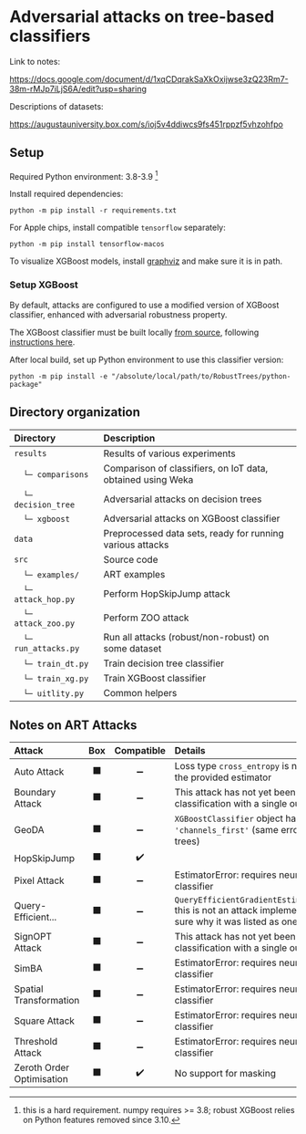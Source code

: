 # Adversarial attacks on tree-based classifiers

Link to notes:

<https://docs.google.com/document/d/1xqCDqrakSaXkOxijwse3zQ23Rm7-38m-rMJp7iLjS6A/edit?usp=sharing>

Descriptions of datasets:

<https://augustauniversity.box.com/s/ioj5v4ddiwcs9fs451rppzf5vhzohfpo>

## Setup

Required Python environment: 3.8-3.9 [^1]

[^1]: this is a hard requirement. numpy requires >= 3.8; robust XGBoost relies on Python features removed since 3.10.

Install required dependencies:

```
python -m pip install -r requirements.txt
```

For Apple chips, install compatible `tensorflow` separately:

```
python -m pip install tensorflow-macos
```

To visualize XGBoost models, install [graphviz](https://graphviz.org/) and make sure it is in path.

### Setup XGBoost

By default, attacks are configured to use a modified version of XGBoost classifier,
enhanced with adversarial robustness property.

The XGBoost classifier must be built locally [from source](https://github.com/chenhongge/RobustTrees), 
following [instructions here](https://github.com/chenhongge/RobustTrees/tree/master/python-package#from-source).

After local build, set up Python environment to use this classifier version:

```
python -m pip install -e "/absolute/local/path/to/RobustTrees/python-package"
```

## Directory organization

| Directory            | Description                                                 |
|:---------------------|:------------------------------------------------------------|
| `results`            | Results of various experiments                              |
| 　`└─ comparisons`    | Comparison of classifiers, on IoT data, obtained using Weka |
| 　`└─ decision_tree`  | Adversarial attacks on decision trees                       |
| 　`└─ xgboost`        | Adversarial attacks on XGBoost classifier                   |
| `data`               | Preprocessed data sets, ready for running various attacks   |
| `src`                | Source code                                                 |
| 　`└─ examples/`      | ART examples                                                |
| 　`└─ attack_hop.py`  | Perform HopSkipJump attack                                  |
| 　`└─ attack_zoo.py`  | Perform ZOO attack                                          |
| 　`└─ run_attacks.py` | Run all attacks (robust/non-robust) on some dataset         |
| 　`└─ train_dt.py`    | Train decision tree classifier                              |
| 　`└─ train_xg.py`    | Train XGBoost classifier                                    |
| 　`└─ uitlity.py`     | Common helpers                                              |

## Notes on ART Attacks

| Attack                    | Box | Compatible | Details                                                                                                                |
|:--------------------------|:---:|:----------:|:-----------------------------------------------------------------------------------------------------------------------|
| Auto Attack               |  ⬛  |     ➖      | Loss type `cross_entropy` is not supported for the provided estimator                                                  |
| Boundary Attack           |  ⬛  |     ➖      | This attack has not yet been tested for binary classification with a single output classifier                          |
| GeoDA                     |  ⬛  |     ➖      | `XGBoostClassifier` object has no attribute `'channels_first'` (same error for decision trees)                         |
| HopSkipJump               |  ⬛  |     ✔️     |                                                                                                                        |
| Pixel Attack              |  ⬛  |     ➖      | EstimatorError: requires neural network classifier                                                                     |
| Query-Efficient...        |  ⬛  |     ➖      | `QueryEfficientGradientEstimationClassifier` this is not an attack implementation - not sure why it was listed as one? |
| SignOPT Attack            |  ⬛  |     ➖      | This attack has not yet been tested for binary classification with a single output classifier                          |
| SimBA                     |  ⬛  |     ➖      | EstimatorError: requires neural network classifier                                                                     |
| Spatial Transformation    |  ⬛  |     ➖      | EstimatorError: requires neural network classifier                                                                     |
| Square Attack             |  ⬛  |     ➖      | EstimatorError: requires neural network classifier                                                                     |
| Threshold Attack          |  ⬛  |     ➖      | EstimatorError: requires neural network classifier                                                                     |
| Zeroth Order Optimisation |  ⬛  |     ✔️     | No support for masking                                                                                                 |

